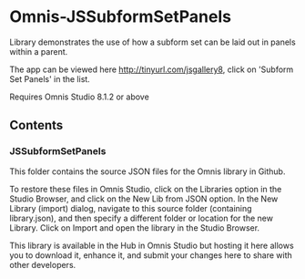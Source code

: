 # Omnis-JSSubformSetPanels
Library demonstrates the use of how a subform set can be laid out in panels within a parent.

The app can be viewed here http://tinyurl.com/jsgallery8, click on 'Subform Set Panels' in the list.

Requires Omnis Studio 8.1.2 or above

## Contents
### JSSubformSetPanels

This folder contains the source JSON files for the Omnis library in Github. 

To restore these files in Omnis Studio, click on the Libraries option in the Studio Browser, and click on the New Lib from JSON option. In the New Library (import) dialog, navigate to this source folder (containing library.json), and then specify a different folder or location for the new Library. Click on Import and open the library in the Studio Browser. 

This library is available in the Hub in Omnis Studio but hosting it here allows you to download it, enhance it, and submit your changes here to share with other developers.
